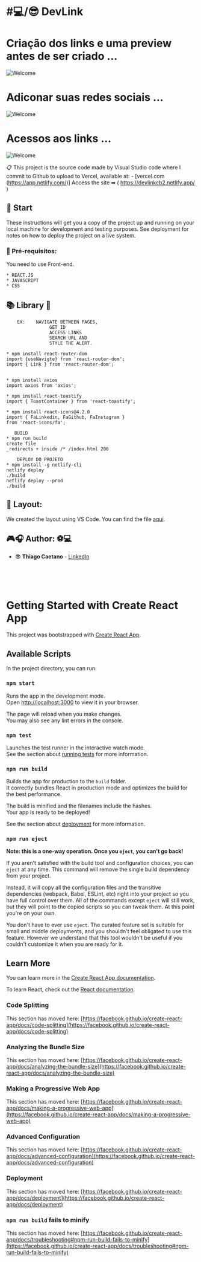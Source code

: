 # #💻/😎 DevLink


# Criação dos links e uma preview antes de ser criado  ... 
![Welcome](./src/assests/devlinks.png?raw=true./src/assests/devlink.png?raw=true)

# Adiconar suas redes sociais ... 
![Welcome](./src/assests/DevlinkRedes.png?raw=true)

# Acessos aos links ...
![Welcome](./src/assests/devlink.png?raw=true)

📋 This project is the source code made by Visual Studio code where I commit to Github to upload to Vercel, available at:  - [vercel.com (https://app.netlify.com/)] Access the site ➡ ( https://devlinkcb2.netlify.app/ )


## 🎉 Start

These instructions will get you a copy of the project up and running on your local machine for development and testing purposes. See deployment for notes on how to deploy the project on a live system.

### 📝 Pré-requisitos:

You need to use Front-end.

```
* REACT.JS
* JAVASCRIPT
* CSS
```

## 📚 Library 🧠 
```
    EX:    NAVIGATE BETWEEN PAGES,
                GET ID 
                ACCESS LINKS 
                SEARCH URL AND 
                STYLE THE ALERT.

* npm install react-router-dom
import {useNavigte} from 'react-router-dom';
import { Link } from 'react-router-dom';


* npm install axios
import axios from 'axios';

* npm install react-toastify
import { ToastContainer } from 'react-toastify';

* npm install react-icons@4.2.0
import { FaLinkedin, FaGithub, FaInstagram } 
from 'react-icons/fa';

   BUILD
* npm run build
create file 
_redirects + inside /* /index.html 200

    DEPLOY DO PROJETO
* npm install -g netlify-cli
netlify deploy
./build
netlify deploy --prod
./build
```




## 📁 Layout:

We created the layout using VS Code. You can find the file [aqui](https://code.visualstudio.com/).

## 🎮🎧 Author: ⚽💻 

* 😎 **Thiago Caetano** - [LinkedIn](https://www.linkedin.com/in/thiagocb2-developer-fullstack/)



<br><br><br>


# Getting Started with Create React App

This project was bootstrapped with [Create React App](https://github.com/facebook/create-react-app).

## Available Scripts

In the project directory, you can run:

### `npm start`

Runs the app in the development mode.\
Open [http://localhost:3000](http://localhost:3000) to view it in your browser.

The page will reload when you make changes.\
You may also see any lint errors in the console.

### `npm test`

Launches the test runner in the interactive watch mode.\
See the section about [running tests](https://facebook.github.io/create-react-app/docs/running-tests) for more information.

### `npm run build`

Builds the app for production to the `build` folder.\
It correctly bundles React in production mode and optimizes the build for the best performance.

The build is minified and the filenames include the hashes.\
Your app is ready to be deployed!

See the section about [deployment](https://facebook.github.io/create-react-app/docs/deployment) for more information.

### `npm run eject`

**Note: this is a one-way operation. Once you `eject`, you can't go back!**

If you aren't satisfied with the build tool and configuration choices, you can `eject` at any time. This command will remove the single build dependency from your project.

Instead, it will copy all the configuration files and the transitive dependencies (webpack, Babel, ESLint, etc) right into your project so you have full control over them. All of the commands except `eject` will still work, but they will point to the copied scripts so you can tweak them. At this point you're on your own.

You don't have to ever use `eject`. The curated feature set is suitable for small and middle deployments, and you shouldn't feel obligated to use this feature. However we understand that this tool wouldn't be useful if you couldn't customize it when you are ready for it.

## Learn More

You can learn more in the [Create React App documentation](https://facebook.github.io/create-react-app/docs/getting-started).

To learn React, check out the [React documentation](https://reactjs.org/).

### Code Splitting

This section has moved here: [https://facebook.github.io/create-react-app/docs/code-splitting](https://facebook.github.io/create-react-app/docs/code-splitting)

### Analyzing the Bundle Size

This section has moved here: [https://facebook.github.io/create-react-app/docs/analyzing-the-bundle-size](https://facebook.github.io/create-react-app/docs/analyzing-the-bundle-size)

### Making a Progressive Web App

This section has moved here: [https://facebook.github.io/create-react-app/docs/making-a-progressive-web-app](https://facebook.github.io/create-react-app/docs/making-a-progressive-web-app)

### Advanced Configuration

This section has moved here: [https://facebook.github.io/create-react-app/docs/advanced-configuration](https://facebook.github.io/create-react-app/docs/advanced-configuration)

### Deployment

This section has moved here: [https://facebook.github.io/create-react-app/docs/deployment](https://facebook.github.io/create-react-app/docs/deployment)

### `npm run build` fails to minify

This section has moved here: [https://facebook.github.io/create-react-app/docs/troubleshooting#npm-run-build-fails-to-minify](https://facebook.github.io/create-react-app/docs/troubleshooting#npm-run-build-fails-to-minify)
